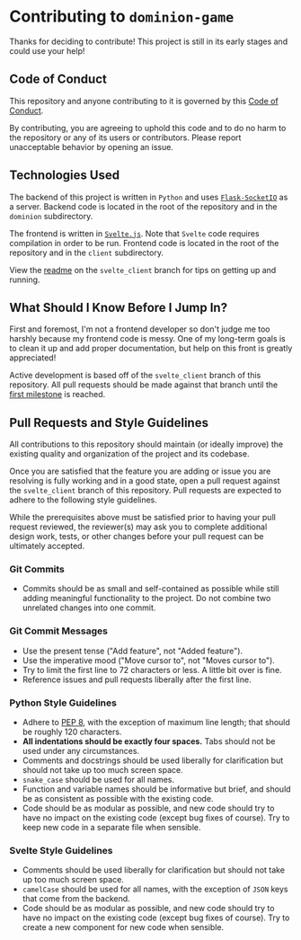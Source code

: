 # Contributing to `dominion-game`

Thanks for deciding to contribute! This project is still in its early stages and could use your help!

## Code of Conduct

This repository and anyone contributing to it is governed by this [Code of Conduct](https://github.com/eshapiro42/dominion-game/blob/main/CODE_OF_CONDUCT.md).

By contributing, you are agreeing to uphold this code and to do no harm to the repository or any of its users or contributors. Please report unacceptable behavior by opening an issue.

## Technologies Used

The backend of this project is written in `Python` and uses [`Flask-SocketIO`](https://flask-socketio.readthedocs.io/en/latest/) as a server. Backend code is located in the root of the repository and in the `dominion` subdirectory.

The frontend is written in [`Svelte.js`](https://svelte.dev/docs). Note that `Svelte` code requires compilation in order to be run. Frontend code is located in the root of the repository and in the `client` subdirectory.

View the [readme](https://github.com/eshapiro42/dominion-game/blob/svelte_client/README.md) on the `svelte_client` branch for tips on getting up and running.

## What Should I Know Before I Jump In?

First and foremost, I'm not a frontend developer so don't judge me too harshly because my frontend code is messy. One of my long-term goals is to clean it up and add proper documentation, but help on this front is greatly appreciated!

Active development is based off of the `svelte_client` branch of this repository. All pull requests should be made against that branch until the [first milestone](https://github.com/eshapiro42/dominion-game/milestone/1) is reached.

## Pull Requests and Style Guidelines

All contributions to this repository should maintain (or ideally improve) the existing quality and organization of the project and its codebase.

Once you are satisfied that the feature you are adding or issue you are resolving is fully working and in a good state, open a pull request against the `svelte_client` branch of this repository. Pull requests are expected to adhere to the following style guidelines.

While the prerequisites above must be satisfied prior to having your pull request reviewed, the reviewer(s) may ask you to complete additional design work, tests, or other changes before your pull request can be ultimately accepted.

### Git Commits

* Commits should be as small and self-contained as possible while still adding meaningful functionality to the project. Do not combine two unrelated changes into one commit.

### Git Commit Messages

* Use the present tense ("Add feature", not "Added feature").
* Use the imperative mood ("Move cursor to", not "Moves cursor to").
* Try to limit the first line to 72 characters or less. A little bit over is fine.
* Reference issues and pull requests liberally after the first line.

### Python Style Guidelines

* Adhere to [PEP 8](https://peps.python.org/pep-0008/), with the exception of maximum line length; that should be roughly 120 characters.
* **All indentations should be exactly four spaces.** Tabs should not be used under any circumstances.
* Comments and docstrings should be used liberally for clarification but should not take up too much screen space.
* `snake_case` should be used for all names.
* Function and variable names should be informative but brief, and should be as consistent as possible with the existing code.
* Code should be as modular as possible, and new code should try to have no impact on the existing code (except bug fixes of course). Try to keep new code in a separate file when sensible.

### Svelte Style Guidelines
* Comments should be used liberally for clarification but should not take up too much screen space.
* `camelCase` should be used for all names, with the exception of `JSON` keys that come from the backend.
* Code should be as modular as possible, and new code should try to have no impact on the existing code (except bug fixes of course). Try to create a new component for new code when sensible.

